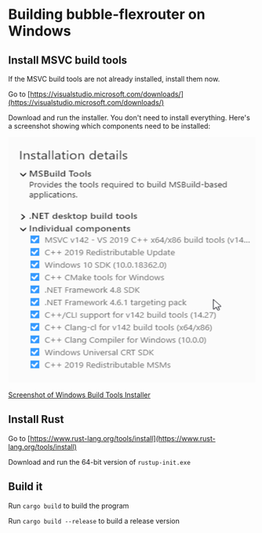 # Building bubble-flexrouter on Windows

## Install MSVC build tools
If the MSVC build tools are not already installed, install them now.

Go to [https://visualstudio.microsoft.com/downloads/](https://visualstudio.microsoft.com/downloads/)

Download and run the installer. You don't need to install everything. Here's a screenshot showing which components
need to be installed:

<img src="img/win-build-tools-installer.png" alt="Screenshot of Windows Build Tools Installer" height="500"/>

[Screenshot of Windows Build Tools Installer](img/win-build-tools-installer.png)

## Install Rust
Go to [https://www.rust-lang.org/tools/install](https://www.rust-lang.org/tools/install)

Download and run the 64-bit version of `rustup-init.exe`

## Build it
Run `cargo build` to build the program

Run `cargo build --release` to build a release version
